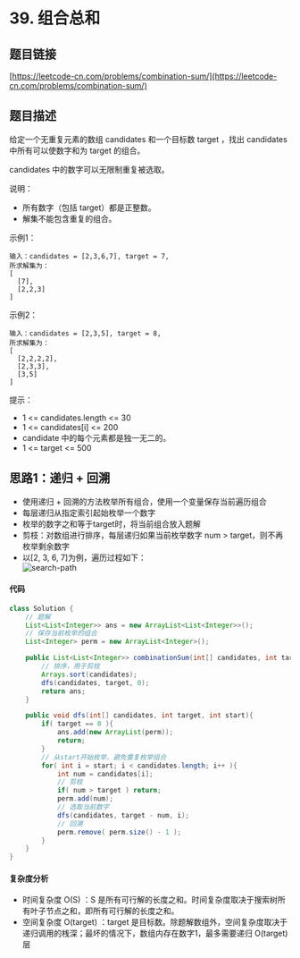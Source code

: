 # 39. 组合总和

## 题目链接
[https://leetcode-cn.com/problems/combination-sum/](https://leetcode-cn.com/problems/combination-sum/)

## 题目描述

给定一个无重复元素的数组 candidates 和一个目标数 target ，找出 candidates 中所有可以使数字和为 target 的组合。

candidates 中的数字可以无限制重复被选取。

说明：

 - 所有数字（包括 target）都是正整数。
 - 解集不能包含重复的组合。 

示例1：
```
输入：candidates = [2,3,6,7], target = 7,
所求解集为：
[
  [7],
  [2,2,3]
]
```

示例2：
```
输入：candidates = [2,3,5], target = 8,
所求解集为：
[
  [2,2,2,2],
  [2,3,3],
  [3,5]
]
```

提示：

 - 1 <= candidates.length <= 30
 - 1 <= candidates[i] <= 200
 - candidate 中的每个元素都是独一无二的。
 - 1 <= target <= 500

## 思路1：递归 + 回溯
 - 使用递归 + 回溯的方法枚举所有组合，使用一个变量保存当前遍历组合
 - 每层递归从指定索引起始枚举一个数字
 - 枚举的数字之和等于target时，将当前组合放入题解
 - 剪枝：对数组进行排序，每层递归如果当前枚举数字 num > target，则不再枚举剩余数字
 - 以[2, 3, 6, 7]为例，遍历过程如下：
<br>![search-path](/yefeiwarbler/LeetCode/blob/master/assets/images/problem-solution/39.searchPath.png?raw=true)<br>

#### 代码
```java
class Solution {
    // 题解
    List<List<Integer>> ans = new ArrayList<List<Integer>>();
    // 保存当前枚举的组合
    List<Integer> perm = new ArrayList<Integer>();

    public List<List<Integer>> combinationSum(int[] candidates, int target) {
        // 排序，用于剪枝
        Arrays.sort(candidates);
        dfs(candidates, target, 0);
        return ans;
    }

    public void dfs(int[] candidates, int target, int start){
        if( target == 0 ){
            ans.add(new ArrayList(perm));
            return;
        }
        // 从start开始枚举，避免重复枚举组合
        for( int i = start; i < candidates.length; i++ ){
            int num = candidates[i];
            // 剪枝
            if( num > target ) return;
            perm.add(num);
            // 选取当前数字
            dfs(candidates, target - num, i);
            // 回溯
            perm.remove( perm.size() - 1 );
        }
    }
}
```

#### 复杂度分析
 - 时间复杂度 O(S) ：S 是所有可行解的长度之和。时间复杂度取决于搜索树所有叶子节点之和，即所有可行解的长度之和。
 - 空间复杂度 O(target) ：target 是目标数。除题解数组外，空间复杂度取决于递归调用的桟深；最坏的情况下，数组内存在数字1，最多需要递归 O(target) 层
